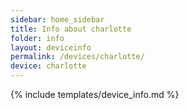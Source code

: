 ```yaml
---
sidebar: home_sidebar
title: Info about charlotte
folder: info
layout: deviceinfo
permalink: /devices/charlotte/
device: charlotte
---
```

{% include templates/device_info.md %}
